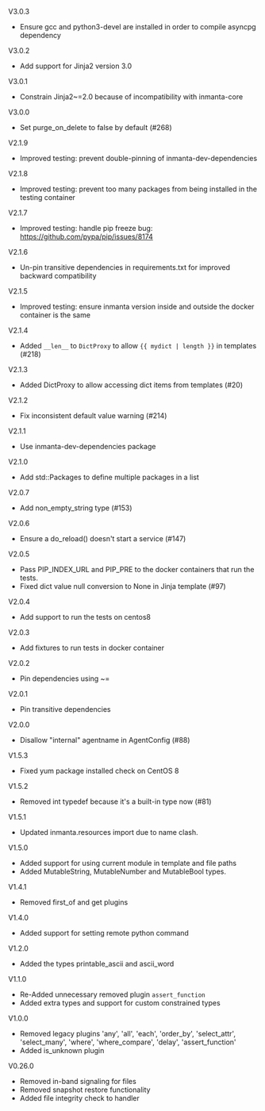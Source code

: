V3.0.3
- Ensure gcc and python3-devel are installed in order to compile asyncpg dependency

V3.0.2
- Add support for Jinja2 version 3.0

V3.0.1
- Constrain Jinja2~=2.0 because of incompatibility with inmanta-core

V3.0.0
- Set purge\_on\_delete to false by default (#268)

V2.1.9
- Improved testing: prevent double-pinning of inmanta-dev-dependencies

V2.1.8
- Improved testing: prevent too many packages from being installed in the testing container

V2.1.7
- Improved testing: handle pip freeze bug: https://github.com/pypa/pip/issues/8174

V2.1.6
- Un-pin transitive dependencies in requirements.txt for improved backward compatibility

V2.1.5
- Improved testing: ensure inmanta version inside and outside the docker container is the same

V2.1.4
- Added `__len__` to `DictProxy` to allow `{{ mydict | length }}` in templates (#218)

V2.1.3
- Added DictProxy to allow accessing dict items from templates (#20)

V2.1.2
- Fix inconsistent default value warning (#214)

V2.1.1
- Use inmanta-dev-dependencies package

V2.1.0
- Add std::Packages to define multiple packages in a list

V2.0.7
- Add non_empty_string type (#153)

V2.0.6
- Ensure a do_reload() doesn't start a service (#147)

V2.0.5
- Pass PIP_INDEX_URL and PIP_PRE to the docker containers that run the tests.
- Fixed dict value null conversion to None in Jinja template (#97)

V2.0.4
- Add support to run the tests on centos8

V2.0.3
- Add fixtures to run tests in docker container

V2.0.2
- Pin dependencies using ~=

V2.0.1
- Pin transitive dependencies

V2.0.0
- Disallow "internal" agentname in AgentConfig (#88)

V1.5.3
- Fixed yum package installed check on CentOS 8

V1.5.2
 - Removed int typedef because it's a built-in type now (#81)

V1.5.1
 - Updated inmanta.resources import due to name clash.

V1.5.0
 - Added support for using current module in template and file paths
 - Added MutableString, MutableNumber and MutableBool types.

V1.4.1
 - Removed first_of and get plugins

V1.4.0
 - Added support for setting remote python command

V1.2.0
 - Added the types printable_ascii and ascii_word

V1.1.0
 - Re-Added unnecessary removed plugin `assert_function`
 - Added extra types and support for custom constrained types

V1.0.0
 - Removed legacy plugins 'any', 'all', 'each', 'order_by', 'select_attr', 'select_many', 'where', 'where_compare', 'delay', 'assert_function'
 - Added is_unknown plugin

V0.26.0
 - Removed in-band signaling for files
 - Removed snapshot restore functionality
 - Added file integrity check to handler

